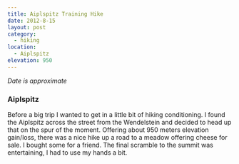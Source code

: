 ```yaml
---
title: Aiplspitz Training Hike
date: 2012-8-15
layout: post
category:
  - hiking
location:
  - Aiplspitz
elevation: 950
---
```


*Date is approximate*

### Aiplspitz

Before a big trip I wanted to get in a little bit of hiking conditioning. I
found the Aiplspitz across the street from the Wendelstein and decided to head
up that on the spur of the moment. Offering about 950 meters elevation
gain/loss, there was a nice hike up a road to a meadow offering cheese for
sale. I bought some for a friend. The final scramble to the summit was
entertaining, I had to use my hands a bit.
